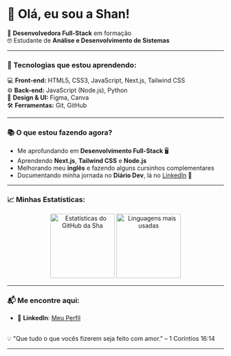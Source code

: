 # 👋 Olá, eu sou a Shan!

🎯 **Desenvolvedora Full-Stack** em formação <br/>
🤓 Estudante de **Análise e Desenvolvimento de Sistemas**

---

### 🚀 Tecnologias que estou aprendendo:  
💻 **Front-end:** HTML5, CSS3, JavaScript, Next.js, Tailwind CSS <br/>
⚙️ **Back-end:** JavaScript (Node.js), Python <br/>
🎨 **Design & UI:** Figma, Canva <br/>
🛠️ **Ferramentas:** Git, GitHub

---

### 📚 O que estou fazendo agora?
- Me aprofundando em **Desenvolvimento Full-Stack** 🖥️  
- Aprendendo **Next.js**, **Tailwind CSS** e **Node.js**  
- Melhorando meu **inglês** e fazendo alguns cursinhos complementares
- Documentando minha jornada no **Diário Dev**, lá no [LinkedIn](www.linkedin.com/in/shanakellydelima) 🚀  

---

### 📈 Minhas Estatísticas:

<div align="center">
  <img src="https://github-readme-stats.vercel.app/api?username=shanakellyy&show_icons=true&title_color=556b2f&text_color=4f4f4f&icon_color=6b8e23&bg_color=ffffff" alt="Estatísticas do GitHub da Sha" height="150px"/>
  <img src="https://github-readme-stats.vercel.app/api/top-langs/?username=shanakellyy&layout=compact&title_color=556b2f&text_color=4f4f4f&bg_color=ffffff" alt="Linguagens mais usadas" height="150px"/>
</div>

---

### 📬 Me encontre aqui:
- 💬 **LinkedIn**: [Meu Perfil](https://linkedin.com/in/shanakellydelima)
<br/>
💡 "Que tudo o que vocês fizerem seja feito com amor." – 1 Coríntios 16:14

---

